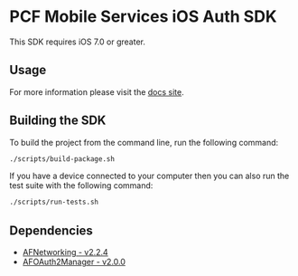 # PCF Mobile Services iOS Auth SDK

This SDK requires iOS 7.0 or greater.

## Usage

For more information please visit the [docs site](http://docs.pivotal.io/mobile/data/ios).

## Building the SDK

To build the project from the command line, run the following command:

```bash
./scripts/build-package.sh
```

If you have a device connected to your computer then you can also run the test suite with the following command:

```bash
./scripts/run-tests.sh
```

## Dependencies

 * [AFNetworking - v2.2.4](https://github.com/AFNetworking/AFNetworking)
 * [AFOAuth2Manager - v2.0.0](https://github.com/AFNetworking/AFOAuth2Manager)